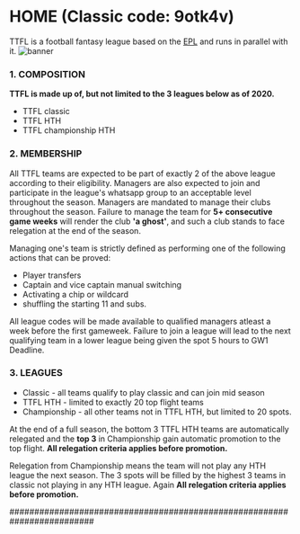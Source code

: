 # HOME (Classic code: 9otk4v)

TTFL is a football fantasy league based on the [EPL](https://www.premierleague.com/) and runs in parallel with it.
![banner](https://icdn.chelsea-news.co/wp-content/uploads/2020/04/skysports-premier-league-grades_4818987.jpg)

### 1. COMPOSITION

 __TTFL is made up of, but not limited to the 3 leagues below as of 2020.__
 
 * TTFL classic
 * TTFL HTH
 * TTFL championship HTH

### 2. MEMBERSHIP

All TTFL teams are expected to be part of exactly 2 of the above league according to their eligibility.
Managers are also expected to join and participate in the league's whatsapp group to an acceptable level throughout the season.
Managers are mandated to manage their clubs throughout the season. Failure to manage the team for __5+ consecutive game weeks__ will render the club __'a ghost'__, and such a club stands to face relegation at the end of the season.

Managing one's team is strictly defined as performing one of the following actions that can be proved:

* Player transfers
* Captain and vice captain manual switching
* Activating a chip or wildcard
* shuffling the starting 11 and subs.

All league codes will  be made available to qualified managers atleast a week before the first gameweek. Failure to join a league will lead to the next qualifying team in a lower league being given the spot 5 hours to GW1 Deadline.


### 3. LEAGUES

* Classic - all teams qualify to play classic and can join mid season
* TTFL HTH - limited to exactly 20 top flight teams
* Championship - all other teams not in TTFL HTH, but limited to 20 spots.

At the end of a full season, the bottom 3 TTFL HTH teams are automatically relegated and the __top 3__ in Championship gain automatic promotion to the top flight. __All relegation criteria applies before promotion.__

Relegation from Championship means the team will not play any HTH league the next season. The 3 spots will be filled by the highest 3 teams in classic not playing in any HTH league. Again __All relegation criteria applies before promotion.__

#########################################################################
